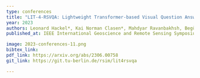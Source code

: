 ```yaml
---
type: conferences
title: "LIT-4-RSVQA: Lightweight Transformer-based Visual Question Answering in Remote Sensing"
year: 2023
authors: Leonard Hackel*, Kai Norman Clasen*, Mahdyar Ravanbakhsh, Begüm Demir
published_at: IEEE International Geoscience and Remote Sensing Symposium, Pasadena, California, 2023

image: 2023-conferences-11.png
bibtex_link:
pdf_link: https://arxiv.org/abs/2306.00758
git_link: https://git.tu-berlin.de/rsim/lit4rsvqa

---
```


